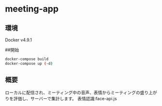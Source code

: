 # meeting-app
## 環境
Docker v4.9.1

##開始
```bash
docker-compose build
docker-compose up (-d)
```

## 概要
ローカルに配信され、ミーティング中の音声、表情からミーティングの盛り上がりを評価し、サーバーで集計します。
表情認識:face-api.js
